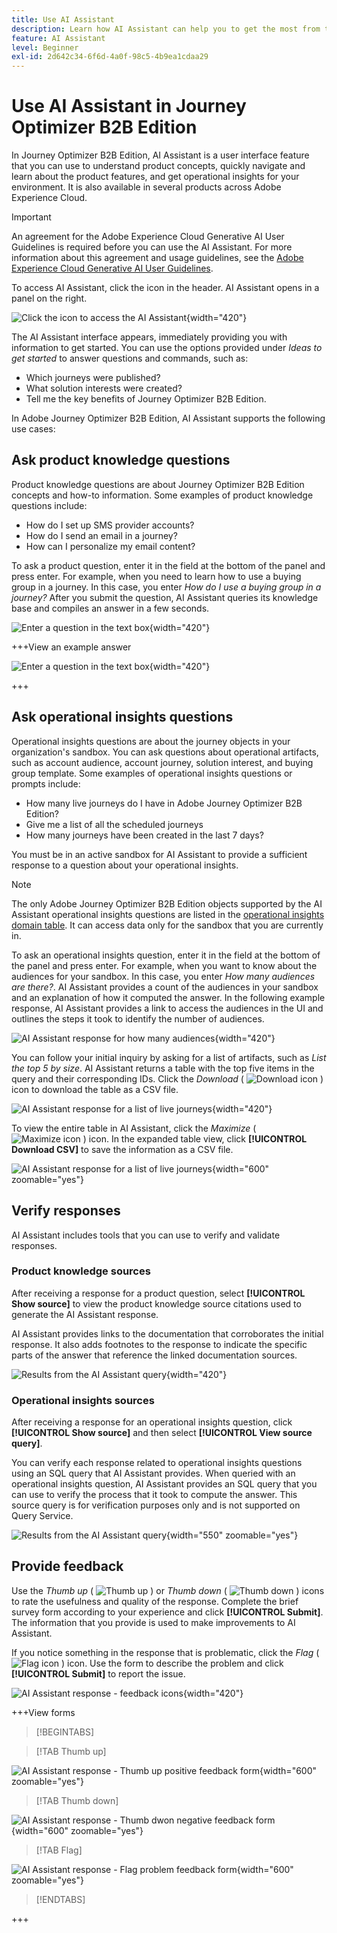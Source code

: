 ```yaml
---
title: Use AI Assistant
description: Learn how AI Assistant can help you to get the most from the Journey Optimizer B2B Edition capabilities.
feature: AI Assistant
level: Beginner
exl-id: 2d642c34-6f6d-4a0f-98c5-4b9ea1cdaa29
---
```

# Use AI Assistant in Journey Optimizer B2B Edition

In Journey Optimizer B2B Edition, AI Assistant is a user interface feature that you can use to understand product concepts, quickly navigate and learn about the product features, and get operational insights for your environment. It is also available in several products across Adobe Experience Cloud.

>[!IMPORTANT]
>
>An agreement for the Adobe Experience Cloud Generative AI User Guidelines is required before you can use the AI Assistant. For more information about this agreement and usage guidelines, see the [Adobe Experience Cloud Generative AI User Guidelines](https://www.adobe.com/legal/licenses-terms/adobe-dx-gen-ai-user-guidelines.html).

To access AI Assistant, click the icon in the header. AI Assistant opens in a panel on the right.

![Click the icon to access the AI Assistant](./assets/ai-assistant-icon-displayed.png){width="420"}

The AI Assistant interface appears, immediately providing you with information to get started. You can use the options provided under _Ideas to get started_ to answer questions and commands, such as:

* Which journeys were published?
* What solution interests were created?
* Tell me the key benefits of Journey Optimizer B2B Edition.

In Adobe Journey Optimizer B2B Edition, AI Assistant supports the following use cases:

## Ask product knowledge questions

Product knowledge questions are about Journey Optimizer B2B Edition concepts and how-to information. Some examples of product knowledge questions include:

* How do I set up SMS provider accounts?
* How do I send an email in a journey?
* How can I personalize my email content?

To ask a product question, enter it in the field at the bottom of the panel and press enter. For example, when you need to learn how to use a buying group in a journey. In this case, you enter _How do I use a buying group in a journey?_ After you submit the question, AI Assistant queries its knowledge base and compiles an answer in a few seconds.

![Enter a question in the text box](./assets/ai-assistant-ask-question.png){width="420"}

+++View an example answer

![Enter a question in the text box](./assets/ai-assistant-product-answer.png){width="420"}

+++

## Ask operational insights questions

Operational insights questions are about the journey objects in your organization's sandbox. You can ask questions about operational artifacts, such as account audience, account journey, solution interest, and buying group template. Some examples of operational insights questions or prompts include:

* How many live journeys do I have in Adobe Journey Optimizer B2B Edition?
* Give me a list of all the scheduled journeys
* How many journeys have been created in the last 7 days?

You must be in an active sandbox for AI Assistant to provide a sufficient response to a question about your operational insights.

>[!NOTE]
>
>The only Adobe Journey Optimizer B2B Edition objects supported by the AI Assistant operational insights questions are listed in the [operational insights domain table](./ai-assistant-overview.md#operational-insights). It can access data only for the sandbox that you are currently in.

To ask an operational insights question, enter it in the field at the bottom of the panel and press enter. For example, when you want to know about the audiences for your sandbox. In this case, you enter _How many audiences are there?_.  AI Assistant provides a count of the audiences in your sandbox and an explanation of how it computed the answer. In the following example response, AI Assistant provides a link to access the audiences in the UI and outlines the steps it took to identify the number of audiences.

![AI Assistant response for how many audiences](./assets/ai-assistant-insights-answer.png){width="420"}

You can follow your initial inquiry by asking for a list of artifacts, such as _List the top 5 by size_. AI Assistant returns a table with the top five items in the query and their corresponding IDs. Click the _Download_ ( ![Download icon](../assets/do-not-localize/icon-download.svg) ) icon to download the table as a CSV file.

![AI Assistant response for a list of live journeys](./assets/ai-assistant-artifacts-query.png){width="420"}

To view the entire table in AI Assistant, click the _Maximize_ ( ![Maximize icon](../assets/do-not-localize/icon-maximize.svg) ) icon. In the expanded table view, click **[!UICONTROL Download CSV]** to save the information as a CSV file.

![AI Assistant response for a list of live journeys](./assets/ai-assistant-artifacts-maximize.png){width="600" zoomable="yes"}

## Verify responses

AI Assistant includes tools that you can use to verify and validate responses. 

### Product knowledge sources

After receiving a response for a product question, select **[!UICONTROL Show source]** to view the product knowledge source citations used to generate the AI Assistant response.

AI Assistant provides links to the documentation that corroborates the initial response. It also adds footnotes to the response to indicate the specific parts of the answer that reference the linked documentation sources.

![Results from the AI Assistant query](./assets/ai-assistant-product-answer-sources.png){width="420"}

### Operational insights sources

After receiving a response for an operational insights question, click **[!UICONTROL Show source]** and then select **[!UICONTROL View source query]**.

You can verify each response related to operational insights questions using an SQL query that AI Assistant provides. When queried with an operational insights question, AI Assistant provides an SQL query that you can use to verify the process that it took to compute the answer. This source query is for verification purposes only and is not supported on Query Service.

![Results from the AI Assistant query](./assets/ai-assistant-artifacts-query-source.png){width="550" zoomable="yes"}

## Provide feedback

Use the _Thumb up_ ( ![Thumb up](../assets/do-not-localize/icon-thumb-up.svg) ) or _Thumb down_ ( ![Thumb down](../assets/do-not-localize/icon-thumb-down.svg) ) icons to rate the usefulness and quality of the response. Complete the brief survey form according to your experience and click **[!UICONTROL Submit]**. The information that you provide is used to make improvements to AI Assistant. 

If you notice something in the response that is problematic, click the _Flag_ ( ![Flag icon](../assets/do-not-localize/icon-flag.svg) ) icon. Use the form to describe the problem and click **[!UICONTROL Submit]** to report the issue.

![AI Assistant response - feedback icons](./assets/ai-assistant-response-feedback-icons.png){width="420"}

+++View forms

>[!BEGINTABS]

>[!TAB Thumb up]

![AI Assistant response - Thumb up positive feedback form](./assets/ai-assistant-response-feedback-positive-form.png){width="600" zoomable="yes"}

>[!TAB Thumb down]

![AI Assistant response - Thumb dwon negative feedback form](./assets/ai-assistant-response-feedback-negative-form.png){width="600" zoomable="yes"}

>[!TAB Flag]

![AI Assistant response - Flag problem feedback form](./assets/ai-assistant-response-feedback-flagged-form.png){width="600" zoomable="yes"}

>[!ENDTABS]

+++
